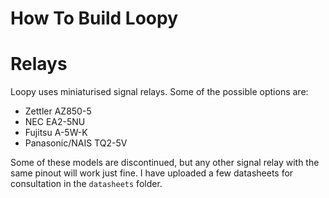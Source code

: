 # How To Build Loopy

# Relays

Loopy uses miniaturised signal relays. Some of the possible options are:

- Zettler AZ850-5
- NEC EA2-5NU
- Fujitsu A-5W-K
- Panasonic/NAIS TQ2-5V

Some of these models are discontinued, but any other signal relay with the same pinout will work just fine. I have uploaded a few datasheets for consultation in the `datasheets` folder.